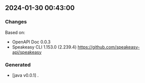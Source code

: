 

## 2024-01-30 00:43:00
### Changes
Based on:
- OpenAPI Doc 0.0.3 
- Speakeasy CLI 1.153.0 (2.239.4) https://github.com/speakeasy-api/speakeasy
### Generated
- [java v0.0.1] .